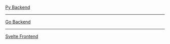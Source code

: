 [Py Backend](https://ego-qrrx.onrender.com)
<hr>

[Go Backend](https://ego-fwww.onrender.com)
<hr>

[Svelte Frontend](ego-q.vercel.app)
